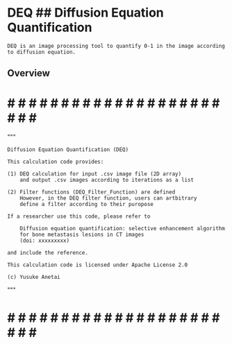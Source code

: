 # DEQ ## Diffusion Equation Quantification
	DEQ is an image processing tool to quantify 0-1 in the image according to diffusion equation.

## Overview
# # # # # # # # # # # # # # # # # # # # # # # # #
"""

	Diffusion Equation Quantification (DEQ)

	This calculation code provides:

	(1) DEQ calculation for input .csv image file (2D array)
		and output .csv images according to iterations as a list

	(2) Filter functions (DEQ_Filter_Function) are defined
		However, in the DEQ filter function, users can artbitrary 
		define a filter according to their puropose  

	If a researcher use this code, please refer to
		
		Diffusion equation quantification: selective enhancement algorithm
		for bone metastasis lesions in CT images
		(doi: xxxxxxxxx)
	
	and include the reference.

	This calculation code is licensed under Apache License 2.0 

	(c) Yusuke Anetai

"""
# # # # # # # # # # # # # # # # # # # # # # # # #
